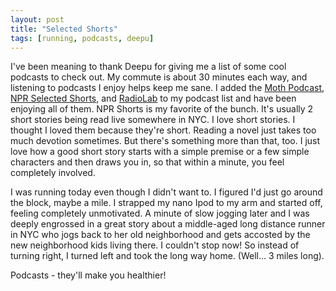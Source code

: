 ```yaml
---
layout: post
title: "Selected Shorts"
tags: [running, podcasts, deepu]
---
```


I've been meaning to thank Deepu for giving me a list of some cool podcasts to check out. My commute is about 30 minutes each way, and listening to podcasts I enjoy helps keep me sane. I added the [Moth Podcast](http://www.themoth.org/podcast), [NPR Selected Shorts](http://www.npr.org/rss/podcast/podcast_detail.php?siteId=9911210), and [RadioLab](http://www.wnyc.org/shows/radiolab) to my podcast list and have been enjoying all of them. NPR Shorts is my favorite of the bunch. It's usually 2 short stories being read live somewhere in NYC. I love short stories. I thought I loved them because they're short. Reading a novel just takes too much devotion sometimes. But there's something more than that, too. I just love how a good short story starts with a simple premise or a few simple characters and then draws you in, so that within a minute, you feel completely involved.

I was running today even though I didn't want to. I figured I'd just go around the block, maybe a mile. I strapped my nano Ipod to my arm and started off, feeling completely unmotivated. A minute of slow jogging later and I was deeply engrossed in a great story about a middle-aged long distance runner in NYC who jogs back to her old neighborhood and gets accosted by the new neighborhood kids living there. I couldn't stop now! So instead of turning right, I turned left and took the long way
home. (Well... 3 miles long).

Podcasts - they'll make you healthier!
